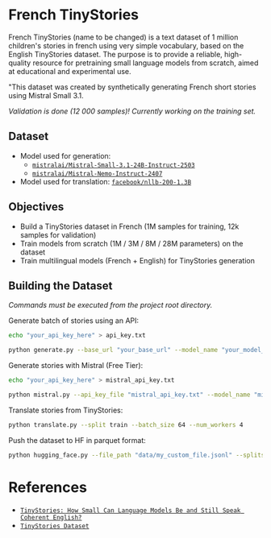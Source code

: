 # French TinyStories

French TinyStories (name to be changed) is a text dataset of 1 million children's stories in french using very simple vocabulary, based on the English TinyStories dataset. 
The purpose is to provide a reliable, high-quality resource for pretraining small language models from scratch, aimed at educational and experimental use.

"This dataset was created by synthetically generating French short stories using Mistral Small 3.1.

_Validation is done (12 000 samples)! Currently working on the training set._

## Dataset

- Model used for generation: 
    - [`mistralai/Mistral-Small-3.1-24B-Instruct-2503`](https://huggingface.co/mistralai/Mistral-Small-3.1-24B-Instruct-2503)
    - [`mistralai/Mistral-Nemo-Instruct-2407`](https://huggingface.co/mistralai/Mistral-Nemo-Instruct-2407)
- Model used for translation: [`facebook/nllb-200-1.3B`](https://huggingface.co/facebook/nllb-200-1.3B)

## Objectives

- Build a TinyStories dataset in French (1M samples for training, 12k samples for validation)
- Train models from scratch (1M / 3M / 8M / 28M parameters) on the dataset
- Train multilingual models (French + English) for TinyStories generation

## Building the Dataset
_Commands must be executed from the project root directory._

Generate batch of stories using an API:
```bash
echo "your_api_key_here" > api_key.txt
```
```bash
python generate.py --base_url "your_base_url" --model_name "your_model_name" --total_requests 2048 --batch_size 32 --concurrency 2
```

Generate stories with Mistral (Free Tier):
```bash
echo "your_api_key_here" > mistral_api_key.txt
```
```bash
python mistral.py --api_key_file "mistral_api_key.txt" --model_name "mistral-small-2501" --total_requests 2048
```

Translate stories from TinyStories:
```bash
python translate.py --split train --batch_size 64 --num_workers 4
```

Push the dataset to HF in parquet format:
```bash
python hugging_face.py --file_path "data/my_custom_file.jsonl" --splits "validation" --repo_name "username/my-custom-repo"
```

# References

- [`TinyStories: How Small Can Language Models Be and Still Speak Coherent English?`](https://arxiv.org/pdf/2305.07759)
- [`TinyStories Dataset`](https://huggingface.co/datasets/roneneldan/TinyStories)
